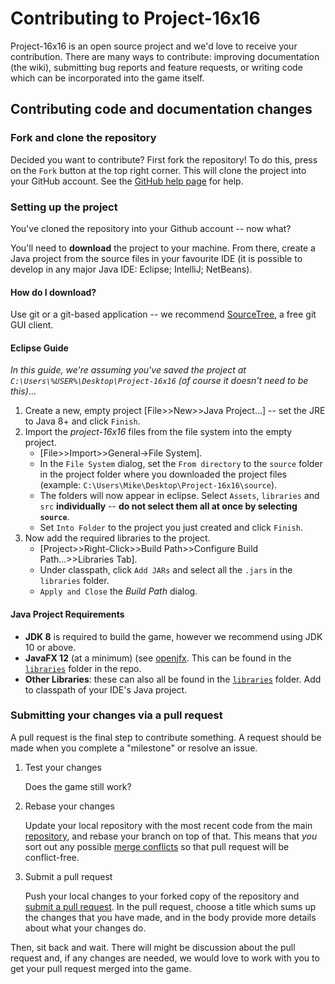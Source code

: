 Contributing to Project-16x16
=============================

Project-16x16 is an open source project and we'd love to receive your contribution. There are many ways to contribute: improving documentation (the wiki), submitting bug reports and feature requests, or writing code which can be incorporated into the game itself.

## Contributing code and documentation changes
### Fork and clone the repository
Decided you want to contribute? First fork the repository! To do this, press on the `Fork` button at the top right corner. This will clone the project into your GitHub account. See the [GitHub help page](https://help.github.com/articles/fork-a-repo) for help.
### Setting up the project
You've cloned the repository into your Github account -- now what? 

You'll need to **download** the project to your machine. From there, create a Java project from the source files in your favourite IDE (it is possible to develop in any major Java IDE: Eclipse; IntelliJ; NetBeans).

#### How do I download?
Use git or a git-based application -- we recommend [SourceTree](https://www.sourcetreeapp.com), a free git GUI client.

#### Eclipse Guide
*In this guide, we're assuming you've saved the project at `C:\Users\%USER%\Desktop\Project-16x16` (of course it doesn't need to be this)*...

1. Create a new, empty project [File>>New>>Java Project...] -- set the JRE to Java 8+ and click `Finish`.
2. Import the *project-16x16* files from the file system into the empty project.
    * [File>>Import>>General->File System].
    * In the `File System` dialog, set the `From directory` to the `source` folder in the project folder where you downloaded the project files (example: `C:\Users\Mike\Desktop\Project-16x16\source`).
    * The folders will now appear in eclipse. Select `Assets`, `libraries` and `src` **individually** -- **do not select them all at once by selecting `source`**.
    * Set `Into Folder` to the project you just created and click `Finish`.
3. Now add the required libraries to the project.
    * [Project>>Right-Click>>Build Path>>Configure Build Path...>>Libraries Tab].
    * Under classpath, click `Add JARs` and select all the `.jars` in the `libraries` folder.
    * `Apply and Close` the  *Build Path* dialog.

#### Java Project Requirements
* **JDK 8** is required to build the game, however we recommend using JDK 10 or above.
* **JavaFX 12** (at a minimum) (see [openjfx](https://openjfx.io]). This can be found in the [`libraries`](https://github.com/Stephcraft/Project-16x16/tree/development/source/libraries) folder in the repo.
* **Other Libraries**: these can also all be found in the [`libraries`](https://github.com/Stephcraft/Project-16x16/tree/development/source/libraries) folder. Add to classpath of your IDE's Java project.


### Submitting your changes via a pull request
A pull request is the final step to contribute something. A request should be made when you complete a "milestone" or resolve an issue.

1. Test your changes

    Does the game still work?
  
2. Rebase your changes

    Update your local repository with the most recent code from the main [repository]((https://github.com/Stephcraft/Project-16x16)), and rebase your branch on top of that. This means that *you* sort out any possible [merge conflicts](https://help.github.com/en/articles/about-merge-conflicts) so that pull request will be conflict-free.

3. Submit a pull request

    Push your local changes to your forked copy of the repository and [submit a pull request](https://help.github.com/articles/using-pull-requests). In the pull request, choose a title which sums up the changes that you have made, and in the body provide more details about what your changes do.

Then, sit back and wait. There will might be discussion about the pull request and, if any changes are needed, we would love to work with you to get your pull request merged into the game.